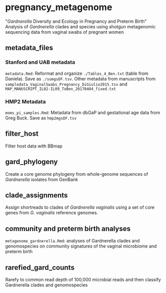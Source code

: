 # pregnancy_metagenome
"*Gardnerella* Diversity and Ecology in Pregnancy and Preterm Birth"
Analysis of *Gardnerella* clades and species using shotgun metagenomic sequencing data from vaginal swabs of pregnant women 

##  metadata_files

### Stanford and UAB metadata
`metadata.Rmd`:  Reformat and organize `./Tables_4_Ben.txt` (table from Daniela). Save as `./sumgsDF.tsv`.
Other metadata from manuscripts from `sampledata_VaginalSwabs_Pregnancy_DiGiulio2015.tsv` and `MAP_MANUSCRIPT_IL02-IL09_ToBen_20170404_fixed.txt`

### HMP2 Metadata
`moms_pi_samples.Rmd`: Metadata from dbGaP and gestational age data from Greg Buck. Save as `hmp2mgsDF.tsv`

## filter_host
Filter host data with BBmap

## gard_phylogeny
Create a core genome phylogeny from whole-genome sequences of *Gardnerella* isolates from GenBank

## clade_assignments
Assign shortreads to clades of *Gardnerella vaginalis* using a set of core genes from *G. vaginalis* reference genomes.

## community and preterm birth analyses
`metagenome_gardnerella.Rmd`: analyses of Gardnerella clades and genomospecies on community signatures of the vaginal microbiome and preterm birth

## rarefied_gard_counts
Rarefy to common read depth of 100,000 microbial reads and then classify Gardnerella clades and genomospecies

